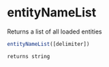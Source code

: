 # entityNameList

Returns a list of all loaded entities

```javascript
entityNameList([delimiter])
```

```javascript
returns string
```
